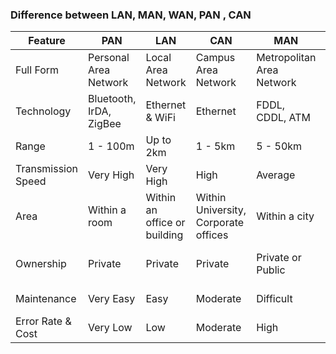 ### Difference between LAN, MAN, WAN, PAN , CAN

Feature | PAN | LAN | CAN | MAN | WAN 
--- | --- | --- | --- | --- | ---
Full Form | Personal Area Network | Local Area Network | Campus Area Network | Metropolitan Area Network | Wide Area Network
Technology | Bluetooth, IrDA, ZigBee | Ethernet & WiFi | Ethernet | FDDL, CDDL, ATM | Leased Line, Dial Up
Range | 1 - 100m | Up to 2km | 1 - 5km |  5 - 50km | Above 50km
Transmission Speed | Very High | Very High | High | Average | Low
Area | Within a room | Within an office or building | Within University, Corporate offices | Within a city | Within a country
Ownership | Private | Private | Private | Private or Public | Private or Public
Maintenance | Very Easy | Easy | Moderate | Difficult | Very Difficult
Error Rate & Cost | Very Low | Low | Moderate | High | Very High